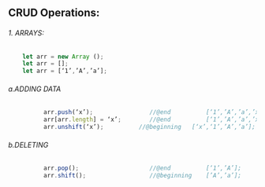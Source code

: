 ## CRUD Operations:
###### 1. ARRAYS:
```js
    let arr = new Array ();
    let arr = [];
    let arr = [‘1’,’A’,’a’];
```
  ######       a.ADDING DATA	
```js
          arr.push(‘x’);			    //@end		    [‘1’,’A’,’a’,’x’];
          arr[arr.length] = ‘x’;		//@end		    [‘1’,’A’,’a’,’x’];
          arr.unshift(‘x’);			 //@beginning	[‘x’,‘1’,’A’,’a’];
```
###### 			b.DELETING
```js
          arr.pop();			        //@end		    [‘1’,’A’];
          arr.shift();			      	//@beginning	[’A’,’a’];
```



